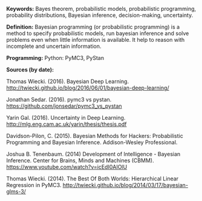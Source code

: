 <strong>Keywords:</strong> Bayes theorem, probabilistic models, probabilistic programming, probability distributions, Bayesian inference, decision-making, uncertainty.


<strong>Definition:</strong> Bayesian programming (or probabilistic programming) is a method to specify probabilistic models, run bayesian inference and solve problems even when little information is available. It help to reason with incomplete and uncertain information.


<strong>Programming:</strong> Python: PyMC3, PyStan


<strong>Sources (by date): </strong>

Thomas Wiecki. (2016). Bayesian Deep Learning. http://twiecki.github.io/blog/2016/06/01/bayesian-deep-learning/

Jonathan Sedar. (2016). pymc3 vs pystan. https://github.com/jonsedar/pymc3_vs_pystan 

Yarin Gal. (2016). Uncertainty in Deep Learning. http://mlg.eng.cam.ac.uk/yarin/thesis/thesis.pdf 

Davidson-Pilon, C. (2015). Bayesian Methods for Hackers: Probabilistic Programming and Bayesian Inference. Addison-Wesley Professional.

Joshua B. Tenenbaum. (2014) Development of Intelligence - Bayesian Inference. Center for Brains, Minds and Machines (CBMM). https://www.youtube.com/watch?v=icEdI0AIOlU 

Thomas Wiecki. (2014). The Best Of Both Worlds: Hierarchical Linear Regression in PyMC3. http://twiecki.github.io/blog/2014/03/17/bayesian-glms-3/ 
